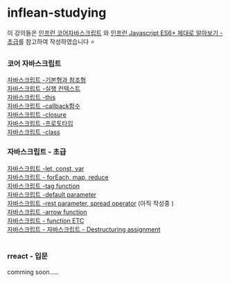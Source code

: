 # inflean-studying 

이 강의들은 <a href="https://www.inflearn.com/course/%ED%95%B5%EC%8B%AC%EA%B0%9C%EB%85%90-javascript-flow">인프런 코어자바스크립트</a> 와
 <a href="https://www.inflearn.com/course/ecmascript-6-flow">인프런 Javascript ES6+ 제대로 알아보기 - 초급</a>를 참고하여 작성하였습니다 ⭐

<h3>코어 자바스크립트</h3>
<a href="https://heedymy.tistory.com/4">자바스크립트 -기본형과 참조형</a> </br>
<a href="https://heedymy.tistory.com/5">자바스크립트 -실행 컨텍스트</a> </br>
<a href="https://heedymy.tistory.com/6">자바스크립트 -this</a> </br>
<a href="https://heedymy.tistory.com/8">자바스크립트 -callback함수</a> </br>
<a href="https://heedymy.tistory.com/9">자바스크립트 -closure</a> </br>
<a href="https://heedymy.tistory.com/10">자바스크립트 -프로토타입</a> </br>
<a href="https://heedymy.tistory.com/11">자바스크립트 -class</a>


</br>

<h3>자바스크립트 - 초급 </h3>
<a href="https://heedymy.tistory.com/7">자바스크립트 -let, const, var</a> </br>
<a href="https://heedymy.tistory.com/12">자바스크립트 - forEach, map, reduce</a> </br>
<a href="https://heedymy.tistory.com/13">자바스크립트 -tag function</a> </br>
<a href="https://heedymy.tistory.com/14">자바스크립트 -default parameter</a> </br>
<a href="https://heedymy.tistory.com/15">자바스크립트 -rest parameter, spread operator</a>  (아직 작성중 )</br>
<a href="https://heedymy.tistory.com/16">자바스크립트 -arrow function</a> </br>
<a href="https://heedymy.tistory.com/17">자바스크립트 - function ETC</a> </br>
<a href="https://heedymy.tistory.com/18">자바스크립트 - 자바스크립트 - Destructuring assignment </a>
</br>
</br>

<h3>rreact - 입문</h3>
comming soon.....
